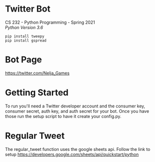 # Twitter Bot
CS 232 - Python Programming - Spring 2021  
*Python Version 3.6*

```
pip install tweepy
pip install gspread
```
# Bot Page
https://twitter.com/Nelja_Games

# Getting Started
To run you'll need a Twitter developer account and the consumer key, consumer secret,
auth key, and auth secret for your bot. Once you have those run the setup script to
have it create your config.py.




# Regular Tweet
The regular_tweet function uses the google sheets api. Follow the link to setup
https://developers.google.com/sheets/api/quickstart/python
